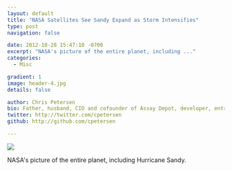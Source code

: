 ```yaml
---
layout: default
title: "NASA Satellites See Sandy Expand as Storm Intensifies"
type: post
navigation: false

date: 2012-10-28 15:47:10 -0700
excerpt: "NASA's picture of the entire planet, including ..."
categories:
  - Misc

gradient: 1
image: header-4.jpg
details: false

author: Chris Petersen
bio: Father, husband, CIO and cofounder of Assay Depot, developer, entrepreneur and technologist.
twitter: http://twitter.com/cpetersen
github: http://github.com/cpetersen

---
```


<img src='https://farm9.staticflickr.com/8475/8131382839_9c82cb8d3a_m.jpg' />

NASA's picture of the entire planet, including Hurricane Sandy.
